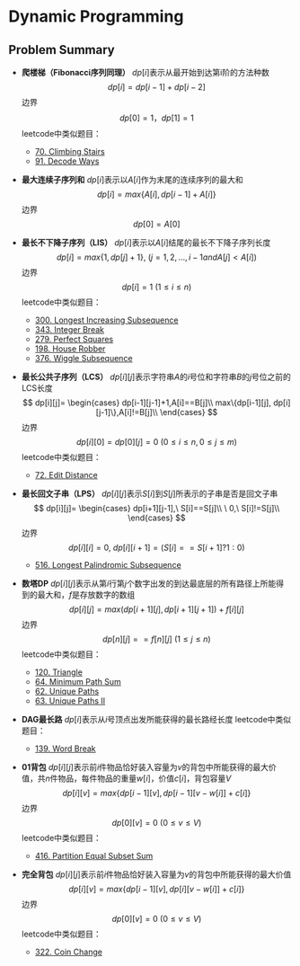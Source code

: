 # Dynamic Programming
## Problem Summary
* **爬楼梯（Fibonacci序列同理）**
    $dp[i]$表示从最开始到达第i阶的方法种数
    $$ dp[i] = dp[i-1] + dp[i-2] $$
    边界
    $$ dp[0] = 1， dp[1] = 1 $$
    leetcode中类似题目：
    * [70. Climbing Stairs](https://leetcode.com/problems/climbing-stairs/)
    * [91. Decode Ways](https://leetcode.com/problems/decode-ways/submissions/)

* **最大连续子序列和**
	$dp[i]$表示以$A[i]$作为末尾的连续序列的最大和
    $$ dp[i] = max\{A[i], dp[i-1]+A[i]\} $$
    边界
    $$ dp[0]=A[0] $$
* **最长不下降子序列（LIS）**
	$dp[i]$表示以$A[i]$结尾的最长不下降子序列长度
    $$ dp[i] = max\{1, dp[j]+1\},\ (j=1,2,...,i-1 and A[j]<A[i]) $$
    边界
    $$ dp[i]=1\ (1{\leq}i{\leq}n)$$
    leetcode中类似题目：
    * [300. Longest Increasing Subsequence](https://leetcode.com/problems/longest-increasing-subsequence/)
    * [343. Integer Break](https://leetcode.com/problems/integer-break/submissions/)
    * [279. Perfect Squares](https://leetcode.com/problems/perfect-squares/)
    * [198. House Robber](https://leetcode.com/problems/house-robber/)
    * [376. Wiggle Subsequence](https://leetcode.com/problems/wiggle-subsequence/)
* **最长公共子序列（LCS）**
	$dp[i][j]$表示字符串$A$的$i$号位和字符串$B$的$j$号位之前的LCS长度
    $$ dp[i][j]=
    \begin{cases}
    dp[i-1][j-1]+1,A[i]==B[j]\\
    max\{dp[i-1][j], dp[i][j-1]\},A[i]!=B[j]\\
    \end{cases}
    $$
    边界
    $$dp[i][0]=dp[0][j]=0\ (0{\leq}i{\leq}n,0{\leq}j{\leq}m)$$
    leetcode中类似题目：
    * [72. Edit Distance](https://leetcode.com/problems/edit-distance/)
* **最长回文子串（LPS）**
	$dp[i][j]$表示$S[i]$到$S[j]$所表示的子串是否是回文子串
    $$ dp[i][j]=
    \begin{cases}
    dp[i+1][j-1],\ S[i]==S[j]\\
    \ 0,\ S[i]!=S[j]\\
    \end{cases}
    $$
    边界
    $$dp[i][i]=0,\ dp[i][i+1]=(S[i]==S[i+1]?1:0)$$
    * [516. Longest Palindromic Subsequence](https://leetcode.com/problems/longest-palindromic-subsequence/)
* **数塔DP**
	$dp[i][j]$表示从第$i$行第$j$个数字出发的到达最底层的所有路径上所能得到的最大和，$f$是存放数字的数组
    $$ dp[i][j] = max(dp[i+1][j], dp[i+1][j+1])+f[i][j] $$
    边界
    $$ dp[n][j]==f[n][j]\ (1{\leq}j{\leq}n) $$
    leetcode中类似题目：
    * [120. Triangle](https://leetcode.com/problems/triangle/)
    * [64. Minimum Path Sum](https://leetcode.com/problems/minimum-path-sum/)
    * [62. Unique Paths](https://leetcode.com/problems/unique-paths/)
    * [63. Unique Paths II](https://leetcode.com/problems/unique-paths-ii/)
* **DAG最长路**
	$dp[i]$表示从$i$号顶点出发所能获得的最长路经长度
    leetcode中类似题目：
    * [139. Word Break](https://leetcode.com/problems/word-break/)
* **01背包**
	$dp[i][j]$表示前$i$件物品恰好装入容量为$v$的背包中所能获得的最大价值，共$n$件物品，每件物品的重量$w[i]$，价值$c[i]$，背包容量$V$
    $$ dp[i][v] = max\{dp[i-1][v],dp[i-1][v-w[i]]+c[i]\} $$
    边界
    $$ dp[0][v]=0\ (0{\leq}v{\leq}V)$$
    leetcode中类似题目：
    * [416. Partition Equal Subset Sum](https://leetcode.com/problems/partition-equal-subset-sum/)
* **完全背包**
	$dp[i][j]$表示前$i$件物品恰好装入容量为$v$的背包中所能获得的最大价值
    $$ dp[i][v] = max\{dp[i-1][v],dp[i][v-w[i]]+c[i]\} $$
    边界
    $$ dp[0][v]=0\ (0{\leq}v{\leq}V)$$
    leetcode中类似题目：
    * [322. Coin Change](https://leetcode.com/problems/coin-change/)

